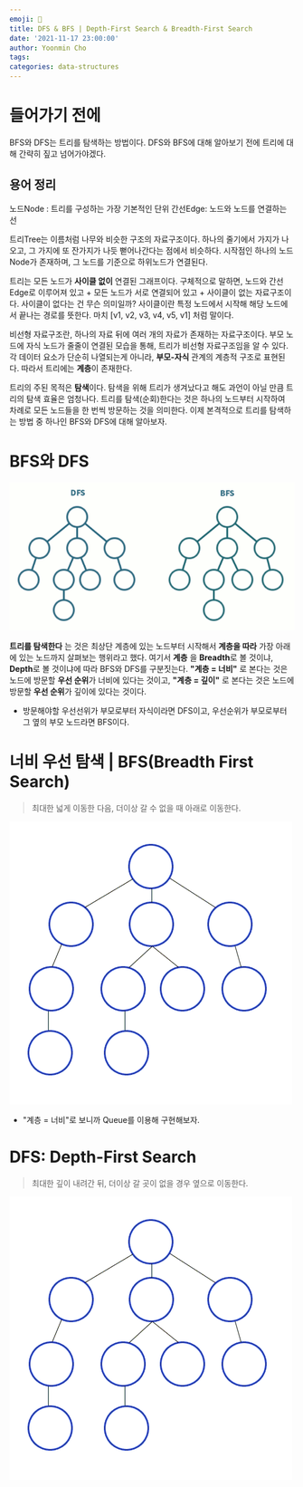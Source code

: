 ```yaml
---
emoji: 🧼
title: DFS & BFS | Depth-First Search & Breadth-First Search
date: '2021-11-17 23:00:00'
author: Yoonmin Cho
tags:
categories: data-structures
---
```


# 들어가기 전에

BFS와 DFS는 트리를 탐색하는 방법이다. DFS와 BFS에 대해 알아보기 전에 트리에 대해 간략히 짚고 넘어가야겠다.

## 용어 정리

노드Node : 트리를 구성하는 가장 기본적인 단위
간선Edge: 노드와 노드를 연결하는 선

트리Tree는 이름처럼 나무와 비슷한 구조의 자료구조이다. 하나의 줄기에서 가지가 나오고, 그 가지에 또 잔가지가 나듯 뻗어나간다는 점에서 비슷하다. 시작점인 하나의 노드Node가 존재하며, 그 노드를 기준으로 하위노드가 연결된다.

트리는 모든 노드가 **사이클 없이** 연결된 그래프이다. 구체적으로 말하면, 노드와 간선Edge로 이루어져 있고 + 모든 노드가 서로 연결되어 있고 + 사이클이 없는 자료구조이다. 사이클이 없다는 건 무슨 의미일까? 사이클이란 특정 노드에서 시작해 해당 노드에서 끝나는 경로를 뜻한다. 마치 [v1, v2, v3, v4, v5, v1] 처럼 말이다.

비선형 자료구조란, 하나의 자료 뒤에 여러 개의 자료가 존재하는 자료구조이다. 부모 노드에 자식 노드가 줄줄이 연결된 모습을 통해, 트리가 비선형 자료구조임을 알 수 있다. 각 데이터 요소가 단순히 나열되는게 아니라, **부모-자식** 관계의 계층적 구조로 표현된다. 따라서 트리에는 **계층**이 존재한다.

트리의 주된 목적은 **탐색**이다. 탐색을 위해 트리가 생겨났다고 해도 과언이 아닐 만큼 트리의 탐색 효율은 엄청나다.
트리를 탐색(순회)한다는 것은 하나의 노드부터 시작하여 차례로 모든 노드들을 한 번씩 방문하는 것을 의미한다.
이제 본격적으로 트리를 탐색하는 방법 중 하나인 BFS와 DFS에 대해 알아보자.

# BFS와 DFS

![difference.gif](difference.gif)

**트리를 탐색한다** 는 것은 최상단 계층에 있는 노드부터 시작해서 **계층을 따라** 가장 아래에 있는 노드까지 살펴보는 행위라고 했다.
여기서 **계층** 을 **Breadth**로 볼 것이냐, **Depth**로 볼 것이냐에 따라 BFS와 DFS를 구분짓는다.
**"계층 = 너비"** 로 본다는 것은 노드에 방문할 **우선 순위**가 너비에 있다는 것이고, **"계층 = 깊이"** 로 본다는 것은 노드에 방문할 **우선 순위**가 깊이에 있다는 것이다.

- 방문해야할 우선선위가 부모로부터 자식이라면 DFS이고, 우선순위가 부모로부터 그 옆의 부모 노드라면 BFS이다.

# 너비 우선 탐색 | BFS(Breadth First Search)

> 최대한 넓게 이동한 다음, 더이상 갈 수 없을 때 아래로 이동한다.

![bfs.gif](bfs.gif)

- "계층 = 너비"로 보니까 Queue를 이용해 구현해보자.

# DFS: Depth-First Search

> 최대한 깊이 내려간 뒤, 더이상 갈 곳이 없을 경우 옆으로 이동한다.

![dfs.gif](dfs.gif)

```toc

```
